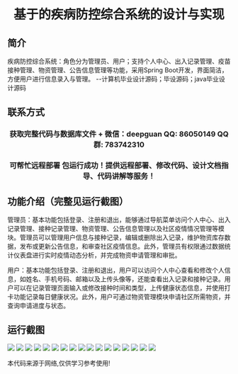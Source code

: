<p><h1 align="center">基于的疾病防控综合系统的设计与实现</h1></p>

## 简介
疾病防控综合系统：角色分为管理员、用户；支持个人中心、出入记录管理、疫苗接种管理、物资管理、公告信息管理等功能，采用Spring Boot开发，界面简洁，方便用户进行信息录入与管理。    --计算机毕业设计源码；毕设源码；java毕业设计源码


## 联系方式
<p><h3 align="center">获取完整代码与数据库文件 + 微信：deepguan QQ: 86050149 QQ群: 783742310</h3></p>
<p><h3 align="center">可帮忙远程部署 包运行成功！提供远程部署、修改代码、设计文档指导、代码讲解等服务！</h3></p>

## 功能介绍（完整见运行截图）
管理员：基本功能包括登录、注册和退出，能够通过导航菜单访问个人中心、出入记录管理、接种记录管理、物资管理、公告信息管理以及社区疫情情况管理等模块。管理员可以管理用户信息与接种记录，编辑或删除出入记录，维护物资库存数据，发布或更新公告信息，和审查社区疫情信息。此外，管理员有权限通过数据统计仪表盘进行实时疫情动态分析，并完成物资申请管理和审批。

用户：基本功能包括登录、注册和退出，用户可以访问个人中心查看和修改个人信息，如姓名、手机号码、邮箱以及上传头像等，还能查看出入记录和接种记录。用户可以在记录管理页面输入或修改接种时间和类型，上传健康状态信息，并使用打卡功能记录每日健康状况。此外，用户可通过物资管理模块申请社区所需物资，并查询申请进度与状态。


## 运行截图
![](https://bs-1329754181.cos.ap-shanghai.myqcloud.com/spring/DiseasePreventionSystemDesignAndImplementation/img/001.jpg)
![](https://bs-1329754181.cos.ap-shanghai.myqcloud.com/spring/DiseasePreventionSystemDesignAndImplementation/img/002.jpg)
![](https://bs-1329754181.cos.ap-shanghai.myqcloud.com/spring/DiseasePreventionSystemDesignAndImplementation/img/003.jpg)
![](https://bs-1329754181.cos.ap-shanghai.myqcloud.com/spring/DiseasePreventionSystemDesignAndImplementation/img/004.jpg)
![](https://bs-1329754181.cos.ap-shanghai.myqcloud.com/spring/DiseasePreventionSystemDesignAndImplementation/img/005.jpg)
![](https://bs-1329754181.cos.ap-shanghai.myqcloud.com/spring/DiseasePreventionSystemDesignAndImplementation/img/006.jpg)
![](https://bs-1329754181.cos.ap-shanghai.myqcloud.com/spring/DiseasePreventionSystemDesignAndImplementation/img/007.jpg)
![](https://bs-1329754181.cos.ap-shanghai.myqcloud.com/spring/DiseasePreventionSystemDesignAndImplementation/img/008.jpg)
![](https://bs-1329754181.cos.ap-shanghai.myqcloud.com/spring/DiseasePreventionSystemDesignAndImplementation/img/009.jpg)
![](https://bs-1329754181.cos.ap-shanghai.myqcloud.com/spring/DiseasePreventionSystemDesignAndImplementation/img/010.jpg)
![](https://bs-1329754181.cos.ap-shanghai.myqcloud.com/spring/DiseasePreventionSystemDesignAndImplementation/img/011.jpg)
![](https://bs-1329754181.cos.ap-shanghai.myqcloud.com/spring/DiseasePreventionSystemDesignAndImplementation/img/012.jpg)
![](https://bs-1329754181.cos.ap-shanghai.myqcloud.com/spring/DiseasePreventionSystemDesignAndImplementation/img/013.jpg)
![](https://bs-1329754181.cos.ap-shanghai.myqcloud.com/spring/DiseasePreventionSystemDesignAndImplementation/img/014.jpg)
![](https://bs-1329754181.cos.ap-shanghai.myqcloud.com/spring/DiseasePreventionSystemDesignAndImplementation/img/015.jpg)
![](https://bs-1329754181.cos.ap-shanghai.myqcloud.com/spring/DiseasePreventionSystemDesignAndImplementation/img/016.jpg)
![](https://bs-1329754181.cos.ap-shanghai.myqcloud.com/spring/DiseasePreventionSystemDesignAndImplementation/img/017.jpg)

<p>本代码来源于网络,仅供学习参考使用!</p>
